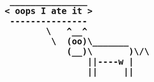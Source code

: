 <!-- BEGIN ARISE ------------------------------
Title:: "{{title}}"

Author:: "Ben Robeson"
Description:: "Longer title"
Language:: "en"
Thumbnail:: "/images/cyberia.png"
Published Date:: "{{date}}"
Modified Date:: "{{date}}"

content_header:: "true"
toc:: "false"
rss_hide:: "false"
comments:: "true"
---- END ARISE \\ DO NOT MODIFY THIS LINE ---->

<h1 class="error"><pre>
 _______________
< oops I ate it >
 ---------------
        \   ^__^
         \  (oo)\_______
            (__)\       )\/\
                ||----w |
                ||     ||

</pre></h1>

